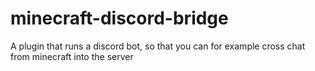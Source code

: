 # minecraft-discord-bridge
A plugin that runs a discord bot, so that you can for example cross chat from minecraft into the server
